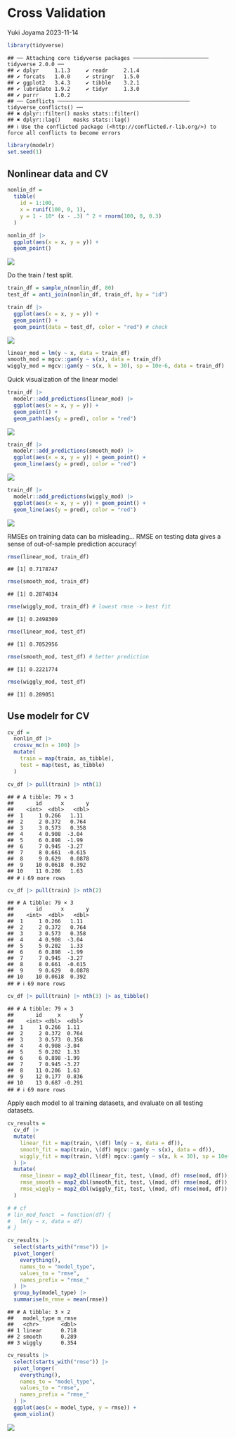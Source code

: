 Cross Validation
================
Yuki Joyama
2023-11-14

``` r
library(tidyverse)
```

    ## ── Attaching core tidyverse packages ──────────────────────── tidyverse 2.0.0 ──
    ## ✔ dplyr     1.1.3     ✔ readr     2.1.4
    ## ✔ forcats   1.0.0     ✔ stringr   1.5.0
    ## ✔ ggplot2   3.4.3     ✔ tibble    3.2.1
    ## ✔ lubridate 1.9.2     ✔ tidyr     1.3.0
    ## ✔ purrr     1.0.2     
    ## ── Conflicts ────────────────────────────────────────── tidyverse_conflicts() ──
    ## ✖ dplyr::filter() masks stats::filter()
    ## ✖ dplyr::lag()    masks stats::lag()
    ## ℹ Use the conflicted package (<http://conflicted.r-lib.org/>) to force all conflicts to become errors

``` r
library(modelr)
set.seed(1)
```

## Nonlinear data and CV

``` r
nonlin_df = 
  tibble(
    id = 1:100,
    x = runif(100, 0, 1),
    y = 1 - 10* (x - .3) ^ 2 + rnorm(100, 0, 0.3)
  )

nonlin_df |> 
  ggplot(aes(x = x, y = y)) + 
  geom_point()
```

![](cross_validation_files/figure-gfm/unnamed-chunk-2-1.png)<!-- -->

Do the train / test split.

``` r
train_df = sample_n(nonlin_df, 80) 
test_df = anti_join(nonlin_df, train_df, by = "id")
```

``` r
train_df |> 
  ggplot(aes(x = x, y = y)) +
  geom_point() +
  geom_point(data = test_df, color = "red") # check
```

![](cross_validation_files/figure-gfm/unnamed-chunk-4-1.png)<!-- -->

``` r
linear_mod = lm(y ~ x, data = train_df)
smooth_mod = mgcv::gam(y ~ s(x), data = train_df)
wiggly_mod = mgcv::gam(y ~ s(x, k = 30), sp = 10e-6, data = train_df)
```

Quick visualization of the linear model

``` r
train_df |> 
  modelr::add_predictions(linear_mod) |>
  ggplot(aes(x = x, y = y)) +
  geom_point() +
  geom_path(aes(y = pred), color = "red")
```

![](cross_validation_files/figure-gfm/unnamed-chunk-6-1.png)<!-- -->

``` r
train_df |> 
  modelr::add_predictions(smooth_mod) |> 
  ggplot(aes(x = x, y = y)) + geom_point() + 
  geom_line(aes(y = pred), color = "red")
```

![](cross_validation_files/figure-gfm/unnamed-chunk-6-2.png)<!-- -->

``` r
train_df |> 
  modelr::add_predictions(wiggly_mod) |> 
  ggplot(aes(x = x, y = y)) + geom_point() + 
  geom_line(aes(y = pred), color = "red")
```

![](cross_validation_files/figure-gfm/unnamed-chunk-6-3.png)<!-- -->

RMSEs on training data can ba misleading… RMSE on testing data gives a
sense of out-of-sample prediction accuracy!

``` r
rmse(linear_mod, train_df)
```

    ## [1] 0.7178747

``` r
rmse(smooth_mod, train_df)
```

    ## [1] 0.2874834

``` r
rmse(wiggly_mod, train_df) # lowest rmse -> best fit
```

    ## [1] 0.2498309

``` r
rmse(linear_mod, test_df)
```

    ## [1] 0.7052956

``` r
rmse(smooth_mod, test_df) # better prediction
```

    ## [1] 0.2221774

``` r
rmse(wiggly_mod, test_df) 
```

    ## [1] 0.289051

## Use modelr for CV

``` r
cv_df = 
  nonlin_df |> 
  crossv_mc(n = 100) |> 
  mutate(
    train = map(train, as_tibble),
    test = map(test, as_tibble)
  )
```

``` r
cv_df |> pull(train) |> nth(1)
```

    ## # A tibble: 79 × 3
    ##       id      x       y
    ##    <int>  <dbl>   <dbl>
    ##  1     1 0.266   1.11  
    ##  2     2 0.372   0.764 
    ##  3     3 0.573   0.358 
    ##  4     4 0.908  -3.04  
    ##  5     6 0.898  -1.99  
    ##  6     7 0.945  -3.27  
    ##  7     8 0.661  -0.615 
    ##  8     9 0.629   0.0878
    ##  9    10 0.0618  0.392 
    ## 10    11 0.206   1.63  
    ## # ℹ 69 more rows

``` r
cv_df |> pull(train) |> nth(2)
```

    ## # A tibble: 79 × 3
    ##       id      x       y
    ##    <int>  <dbl>   <dbl>
    ##  1     1 0.266   1.11  
    ##  2     2 0.372   0.764 
    ##  3     3 0.573   0.358 
    ##  4     4 0.908  -3.04  
    ##  5     5 0.202   1.33  
    ##  6     6 0.898  -1.99  
    ##  7     7 0.945  -3.27  
    ##  8     8 0.661  -0.615 
    ##  9     9 0.629   0.0878
    ## 10    10 0.0618  0.392 
    ## # ℹ 69 more rows

``` r
cv_df |> pull(train) |> nth(3) |> as_tibble()
```

    ## # A tibble: 79 × 3
    ##       id     x      y
    ##    <int> <dbl>  <dbl>
    ##  1     1 0.266  1.11 
    ##  2     2 0.372  0.764
    ##  3     3 0.573  0.358
    ##  4     4 0.908 -3.04 
    ##  5     5 0.202  1.33 
    ##  6     6 0.898 -1.99 
    ##  7     7 0.945 -3.27 
    ##  8    11 0.206  1.63 
    ##  9    12 0.177  0.836
    ## 10    13 0.687 -0.291
    ## # ℹ 69 more rows

Apply each model to al training datasets, and evaluate on all testing
datasets.

``` r
cv_results = 
  cv_df |> 
  mutate(
    linear_fit = map(train, \(df) lm(y ~ x, data = df)),
    smooth_fit = map(train, \(df) mgcv::gam(y ~ s(x), data = df)),
    wiggly_fit = map(train, \(df) mgcv::gam(y ~ s(x, k = 30), sp = 10e-6, data = df)),
  ) |> 
  mutate(
    rmse_linear = map2_dbl(linear_fit, test, \(mod, df) rmse(mod, df)),
    rmse_smooth = map2_dbl(smooth_fit, test, \(mod, df) rmse(mod, df)),
    rmse_wiggly = map2_dbl(wiggly_fit, test, \(mod, df) rmse(mod, df))
  )

# # cf
# lin_mod_funct  = function(df) {
#   lm(y ~ x, data = df)
# }
```

``` r
cv_results |> 
  select(starts_with("rmse")) |> 
  pivot_longer(
    everything(),
    names_to = "model_type",
    values_to = "rmse",
    names_prefix = "rmse_"
  ) |> 
  group_by(model_type) |> 
  summarise(m_rmse = mean(rmse))
```

    ## # A tibble: 3 × 2
    ##   model_type m_rmse
    ##   <chr>       <dbl>
    ## 1 linear      0.718
    ## 2 smooth      0.289
    ## 3 wiggly      0.354

``` r
cv_results |> 
  select(starts_with("rmse")) |> 
  pivot_longer(
    everything(),
    names_to = "model_type",
    values_to = "rmse",
    names_prefix = "rmse_"
  ) |> 
  ggplot(aes(x = model_type, y = rmse)) +
  geom_violin()
```

![](cross_validation_files/figure-gfm/unnamed-chunk-12-1.png)<!-- -->
